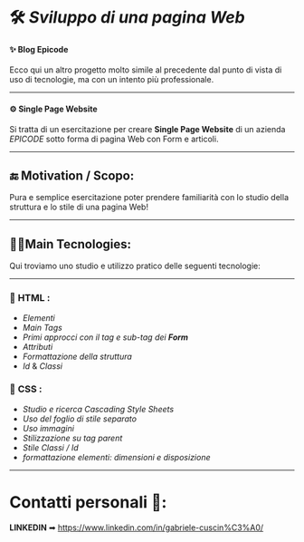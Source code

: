 # 🛠 *Sviluppo di una pagina Web*
#### ✨ **Blog Epicode**

Ecco qui un altro progetto molto simile al precedente dal punto di vista di uso di tecnologie, ma con un intento più professionale. 


___

#### ⚙ **Single Page Website**


Si tratta di un esercitazione per creare **Single Page Website** di un azienda *EPICODE* sotto forma di pagina Web con Form e articoli. 


___


## 🔚 Motivation / Scopo:

Pura e semplice esercitazione poter prendere familiarità con lo studio della struttura e lo stile di una pagina Web!


___

## 👩‍💻Main Tecnologies:

Qui troviamo uno studio e utilizzo pratico delle seguenti tecnologie:


___

### 🔧 **HTML** : 
- *Elementi*
- *Main Tags* 
- *Primi approcci con il tag e sub-tag dei **Form***
- *Attributi*
- *Formattazione della struttura*
- *Id* & *Classi*

### 🎨 **CSS** : 
- *Studio e ricerca Cascading Style Sheets*
- *Uso del foglio di stile separato* 
- *Uso immagini*
- *Stilizzazione su tag parent*
- *Stile Classi / Id*
- *formattazione elementi: dimensioni e disposizione*

___

# Contatti personali 👤:

**LINKEDIN** ➡ https://www.linkedin.com/in/gabriele-cuscin%C3%A0/
